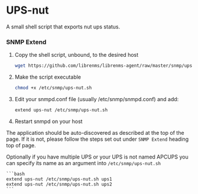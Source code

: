 
# UPS-nut

A small shell script that exports nut ups status.

### SNMP Extend

1. Copy the shell script, unbound, to the desired host

    ```bash
    wget https://github.com/librenms/librenms-agent/raw/master/snmp/ups-nut.sh -O /etc/snmp/ups-nut.sh
    ```

2. Make the script executable

    ```bash
    chmod +x /etc/snmp/ups-nut.sh
    ```

3. Edit your snmpd.conf file (usually /etc/snmp/snmpd.conf) and add:

    ```bash
    extend ups-nut /etc/snmp/ups-nut.sh
    ```

4. Restart snmpd on your host

The application should be auto-discovered as described at the top of
the page. If it is not, please follow the steps set out under `SNMP
Extend` heading top of page.

Optionally if you have multiple UPS or your UPS is not named APCUPS you can specify its name as an argument into `/etc/snmp/ups-nut.sh`

    ```bash
    extend ups-nut /etc/snmp/ups-nut.sh ups1
    extend ups-nut /etc/snmp/ups-nut.sh ups2
    ```
